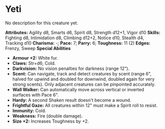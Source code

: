 # Yeti

No description for this creature yet.

**Attributes:** Agility d8, Smarts d6, Spirit d8, Strength d12+1, Vigor
d10
**Skills:** Fighting d8, Intimidation d8, Climbing d12+2, Notice d10,
Stealth d4, Tracking d10
**Charisma:** -; **Pace:** 7; **Parry:** 6; **Toughness:** 11 (2)
**Edges:** Frenzy, Sweep
**Special Abilities**

- **Armour +2:** White fur.
- **Claws:** Str+d6; Cold.
- **Darkvision:** No vision penalties for darkness (range 12").
- **Scent:** Can navigate, track and detect creatures by scent (range
6", halved for upwind and doubled for downwind, doubled again for very
strong scents). Only adjacent creatures can be pinpointed accurately.
- **Wall Walker:** Can automatically move across vertical or inverted
surfaces with Pace 6".
- **Hardy:** A second Shaken result doesn't become a wound.
- **Frightful Gaze:** All creatures within 12" must make a Spirit roll
to resist.
- **Immunity:** Cold.
- **Weakness:** Fire (double damage).
- **Size +2:** Increases Toughness by +2.

